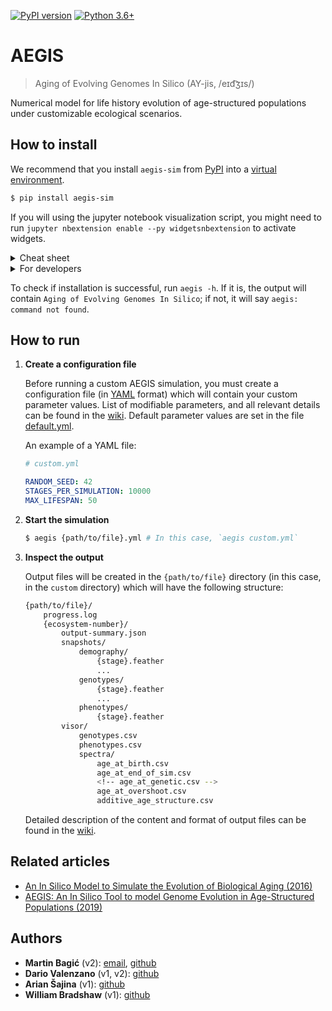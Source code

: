 [![PyPI version](https://badge.fury.io/py/aegis-sim.svg)](https://badge.fury.io/py/aegis-sim)
[![Python 3.6+](https://img.shields.io/badge/python-3.6%2B-blue)](https://www.python.org/downloads/release/python-360/)

# AEGIS

> Aging of Evolving Genomes In Silico (AY-jis, /eɪd͡ʒɪs/)

Numerical model for life history evolution of age-structured populations under customizable ecological scenarios.

## How to install

We recommend that you install `aegis-sim` from [PyPI](https://pypi.org/project/aegis-sim/) into a [virtual environment](https://docs.python.org/3/library/venv.html).

```bash
$ pip install aegis-sim
```

If you will using the jupyter notebook visualization script, you might need to run `jupyter nbextension enable --py widgetsnbextension` to activate widgets.

<details>
  <summary>Cheat sheet</summary>

```bash
# Unix/macOS
python3 -m venv aegis-venv
. aegis-venv/bin/activate
python3 -m pip install aegis-sim
```
```bash
# Windows
python -m venv aegis-venv
.\aegis-venv\Scripts\activate
python -m pip install aegis-sim
```
</details>

<details> 
<summary>For developers</summary>

```bash
# Unix/macOS
git clone git@github.com:valenzano-lab/aegis.git
cd aegis
make install_dev
```
</details>

To check if installation is successful, run `aegis -h`. If it is, the output will contain `Aging of Evolving Genomes In Silico`; if not, it will say `aegis: command not found`.

## How to run

1. __Create a configuration file__

    Before running a custom AEGIS simulation, you must create a configuration file (in [YAML](https://en.wikipedia.org/wiki/YAML) format) which will contain your custom parameter values. 
    List of modifiable parameters, and all relevant details can be found in the [wiki](https://github.com/valenzano-lab/aegis/wiki/Input).
    Default parameter values are set in the file [default.yml](src/aegis/parameters/default.yml).
    

    An example of a YAML file:
    ```yml
    # custom.yml

    RANDOM_SEED: 42
    STAGES_PER_SIMULATION: 10000
    MAX_LIFESPAN: 50
    ```


1. __Start the simulation__

    ```sh
    $ aegis {path/to/file}.yml # In this case, `aegis custom.yml`
    ```


1. __Inspect the output__

    Output files will be created in the `{path/to/file}` directory (in this case, in the `custom` directory) which will have the following structure:
    ```bash
    {path/to/file}/
        progress.log
        {ecosystem-number}/
            output-summary.json
            snapshots/
                demography/
                    {stage}.feather
                    ...
                genotypes/
                    {stage}.feather
                    ...
                phenotypes/
                    {stage}.feather
            visor/
                genotypes.csv
                phenotypes.csv
                spectra/
                    age_at_birth.csv
                    age_at_end_of_sim.csv
                    <!-- age_at_genetic.csv -->
                    age_at_overshoot.csv
                    additive_age_structure.csv
    ```

    Detailed description of the content and format of output files can be found in the [wiki](https://github.com/valenzano-lab/aegis/wiki/Output).
    

## Related articles

- [An In Silico Model to Simulate the Evolution of Biological Aging (2016)](https://www.biorxiv.org/content/10.1101/037952v1)
- [AEGIS: An In Silico Tool to model Genome Evolution in Age-Structured Populations (2019)](https://www.biorxiv.org/content/10.1101/646877v1)

## Authors

- **Martin Bagić** (v2): [email](martin.bagic@outlook.com), [github](https://github.com/martinbagic)
- **Dario Valenzano** (v1, v2): [github](https://github.com/dvalenzano)
- **Arian Šajina** (v1): [github](https://github.com/ariansajina)
- **William Bradshaw** (v1): [github](https://github.com/willbradshaw)

